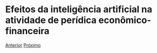 # Efeitos da inteligência artificial na atividade de perídica econômico-financeira

[Anterior](modelo.md)    [Próximo](cenarios.md)